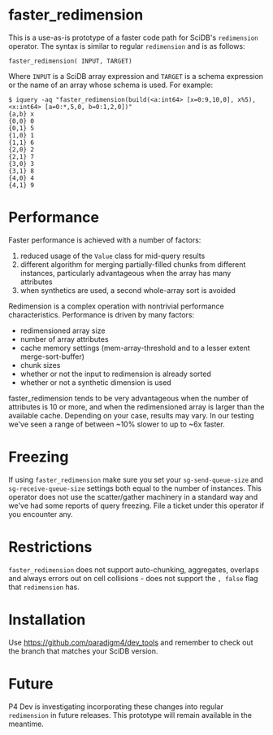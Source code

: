 # faster_redimension
This is a use-as-is prototype of a faster code path for SciDB's `redimension` operator. The syntax is similar to regular `redimension` and is as follows:
```
faster_redimension( INPUT, TARGET)
```
Where `INPUT` is a SciDB array expression and `TARGET` is a schema expression or the name of an array whose schema is used. For example:
```
$ iquery -aq "faster_redimension(build(<a:int64> [x=0:9,10,0], x%5), <x:int64> [a=0:*,5,0, b=0:1,2,0])"
{a,b} x
{0,0} 0
{0,1} 5
{1,0} 1
{1,1} 6
{2,0} 2
{2,1} 7
{3,0} 3
{3,1} 8
{4,0} 4
{4,1} 9
```

# Performance 
Faster performance is achieved with a number of factors:

1. reduced usage of the `Value` class for mid-query results
2. different algorithm for merging partially-filled chunks from different instances, particularly advantageous when the array has many attributes
3. when synthetics are used, a second whole-array sort is avoided

Redimension is a complex operation with nontrivial performance characteristics. Performance is driven by many factors:

 * redimensioned array size
 * number of array attributes
 * cache memory settings (mem-array-threshold and to a lesser extent merge-sort-buffer)
 * chunk sizes
 * whether or not the input to redimension is already sorted
 * whether or not a synthetic dimension is used

faster_redimension tends to be very advantageous when the number of attributes is 10 or more, and when the redimensioned array is larger than the available cache. Depending on your case, results may vary. In our testing we've seen a range of between ~10% slower to up to ~6x faster. 

# Freezing
If using `faster_redimension` make sure you set your `sg-send-queue-size` and `sg-receive-queue-size` settings both equal to the number of instances. This operator does not use the scatter/gather machinery in a standard way and we've had some reports of query freezing. File a ticket under this operator if you encounter any.

# Restrictions
`faster_redimension` does not support auto-chunking, aggregates, overlaps and always errors out on cell collisions - does not support the `, false` flag that `redimension` has.

# Installation
Use https://github.com/paradigm4/dev_tools and remember to check out the branch that matches your SciDB version.

# Future
P4 Dev is investigating incorporating these changes into regular `redimension` in future releases. This prototype will remain available in the meantime.

